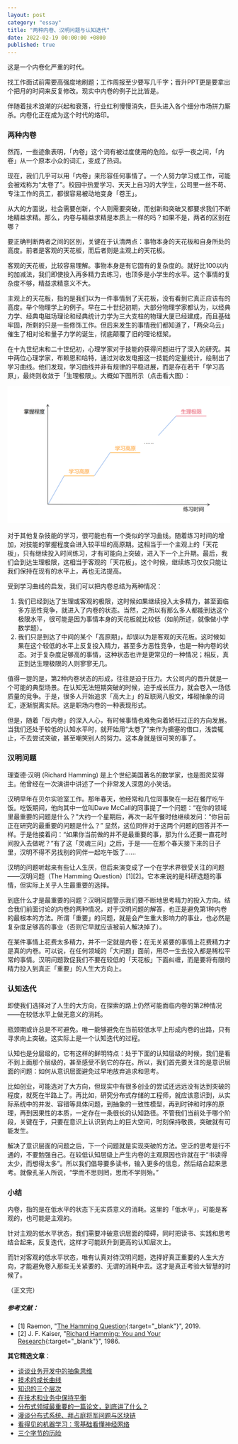 ```yaml
---
layout: post
category: "essay"
title: "两种内卷、汉明问题与认知迭代"
date: 2022-02-19 00:00:00 +0800
published: true
---
```


这是一个内卷化严重的时代。

<!--more-->

找工作面试前需要高强度地刷题；工作周报至少要写几千字；晋升PPT更是要拿出个把月的时间来反复修改。现实中内卷的例子比比皆是。

伴随着技术浪潮的兴起和衰落，行业红利慢慢消失，巨头进入各个细分市场拼力厮杀。内卷化正在成为这个时代的烙印。

### 两种内卷

然而，一些迹象表明，「内卷」这个词有被过度使用的危险。似乎一夜之间，「内卷」从一个原本小众的词汇，变成了热词。

现在，我们几乎可以用「内卷」来形容任何事情了。一个人努力学习或工作，可能会被戏称为“太卷了”。校园中热爱学习、天天上自习的大学生，公司里一丝不苟、专注工作的员工，都很容易被动地变身「卷王」。

从大的方面说，社会需要创新，个人则需要突破，而创新和突破又都要求我们不断地精益求精。那么，内卷与精益求精是本质上一样的吗？如果不是，两者的区别在哪？

要正确判断两者之间的区别，关键在于认清两点：事物本身的天花板和自身所处的高度。前者是客观的天花板，而后者则是主观上的天花板。

客观的天花板，比较容易理解。事物本身是有它固有的复杂度的。就好比100以内的加减法，我们即使投入再多精力去练习，也顶多是小学生的水平。这个事情的复杂度不够，精益求精意义不大。

主观上的天花板，指的是我们以为一件事情到了天花板，没有看到它真正应该有的高度。举个物理学上的例子。早在二十世纪初期，大部分物理学家都认为，以经典力学、经典电磁场理论和经典统计力学为三大支柱的物理大厦已经建成，而且基础牢固，所剩的只是一些修饰工作。但后来发生的事情我们都知道了，「两朵乌云」催生了相对论和量子力学的诞生，彻底颠覆了旧的理论框架。

在十九世纪末和二十世纪初，心理学家对于技能的获得问题进行了深入的研究。其中两位心理学家，布赖恩和哈特，通过对收发电报这一技能的定量统计，绘制出了学习曲线。他们发现，学习曲线并非有规律的平稳进展，而是存在若干「学习高原」，最终则收敛于「生理极限」。大概如下图所示（点击看大图）：

[<img src="/assets/photos_involution/learning_curve.png" style="width:600px" alt="收发电报技能的学习曲线" />](/assets/photos_involution/learning_curve.png)

对于其他复杂技能的学习，很可能也有一个类似的学习曲线。随着练习时间的增加，对技能的掌握程度会进入较平坦的高原期。这相当于一个主观上的「天花板」，只有继续投入时间练习，才有可能向上突破，进入下一个上升期。最后，我们会到达生理极限，这相当于客观的「天花板」。这个时候，继续练习仅仅只能让我们保持在现有的水平上，再也无法提高。

受到学习曲线的启发，我们可以把内卷总结为两种情况：
1. 我们已经到达了生理或客观的极限，这时候如果继续投入太多精力，甚至面临多方恶性竞争，就进入了内卷的状态。当然，之所以有那么多人都能到达这个极限水平，很可能是因为事情本身的天花板就比较低（如前所述，就像做小学数学题）。
2. 我们只是到达了中间的某个「高原期」，却误以为是客观的天花板。这时候如果在这个较低的水平上反复投入精力，甚至多方恶性竞争，也是一种内卷的状态。对于复杂度足够高的事情，这种状态也许是更常见的一种情况；相反，真正到达生理极限的人则寥寥无几。

值得一提的是，第2种内卷状态的形成，往往是迫于压力。大公司内的晋升就是一个可能的典型场景。在认知无法短期突破的时候，迫于成长压力，就会卷入一场低质量的竞争。于是，很多人开始追求「高大上」的互联网八股文，堆砌抽象的词汇，逐渐脱离实际。这是职场内卷的一种表现形式。

但是，随着「反内卷」的深入人心，有时候事情也难免向着矫枉过正的方向发展。当我们还处于较低的认知水平时，就开始用“太卷了”来作为搪塞的借口，浅尝辄止，不去尝试突破，甚至嘲笑别人的努力。这本身就是很可笑的事了。

### 汉明问题

理查德·汉明 (Richard Hamming) 是上个世纪美国著名的数学家，也是图灵奖得主。他曾经在一次演讲中讲述了一个非常发人深思的小笑话。

汉明早年在贝尔实验室工作。那年春天，他经常和几位同事聚在一起在餐厅吃午饭。吃饭期间，他向其中一位叫Dave McCall的同事提了一个问题：“在你的领域里最重要的问题是什么？”大约一个星期后，再次一起午餐时他继续发问：“你目前正在研究的最重要的问题是什么？” 显然，这位同伴对于这两个问题的回答并不一样。于是他接着问：“如果你当前做的并不是最重要的事，那为什么还要一直花时间投入去做呢？”有了这「灵魂三问」之后，于是——在那个春天接下来的日子里，汉明不得不另找别的同伴一起吃午饭了...... 

汉明的问题听起来有些让人生厌，但后来演变成了一个在学术界很受关注的问题——汉明问题（The Hamming Question）[1][2]。它本来说的是科研选题的事情，但实际上关乎人生最重要的选择。

到底什么才是最重要的问题？汉明问题警示我们要不断地思考精力的投入方向。结合我们前面讨论的内卷的两种情况，对于汉明问题的解答，也正是避免第1种内卷的最根本的方法。所谓「重要」的问题，就是会产生重大影响力的事业，也必然是复杂度足够高的事业（否则它早就应该被前人解决掉了）。

在某件事情上花费太多精力，并不一定就是内卷；在无关紧要的事情上花费精力才是真的内卷。可以说，在任何领域的「大问题」面前，用尽一生去投入都是稀松平常的事情。汉明问题敦促我们不要在较低的「天花板」下面纠缠，而是要将有限的精力投入到真正「重要」的人生大方向上。

### 认知迭代

即使我们选择对了人生的大方向，在探索的路上仍然可能面临内卷的第2种情况——在较低水平上做无意义的消耗。

瓶颈期或许总是不可避免。唯一能够避免在当前较低水平上形成内卷的出路，只有寻求向上突破。这实际上是一个认知迭代的过程。

认知也是分层级的，它有这样的鲜明特点：处于下面的认知层级的时候，我们是看不到上面那个层级的，甚至感受不到它的存在。所以，我们首先要关注的是意识层面的问题：如何从意识层面避免过早地放弃追求和思考。

比如创业，可能选对了大方向，但现实中有很多创业的尝试还远远没有达到突破的程度，就死在半路上了。再比如，研究分布式存储的工程师，就应该意识到，从实际系统中的并发、容错等具体问题，到抽象的一致性模型，再到时钟和时序的原理，再到因果性的本质，一定存在一条很长的认知路径。不管我们当前处于哪个阶段，关键在于，只要在意识上认识到向上的巨大空间，时刻保持敬畏，突破就有可能发生。

解决了意识层面的问题之后，下一个问题就是实现突破的方法。空泛的思考是行不通的，不要勉强自己。在较低认知层级上产生内卷的主观原因也许就在于“书读得太少，而想得太多”。所以我们倡导要多读书，输入更多的信息，然后结合起来思考。就像孔圣人所说，“学而不思则罔，思而不学则殆。”

### 小结

内卷，指的是在低水平的状态下无实质意义的消耗。这里的「低水平」，可能是客观的，也可能是主观的。

针对主观的低水平状态，我们需要冲破意识层面的障碍，同时把读书、实践和思考结合起来，反复迭代，这样才可能跃升到更高的认知层次上。

而针对客观的低水平状态，唯有认真对待汉明问题，选择好真正重要的人生大方向，才能避免卷入那些无关紧要的、无谓的消耗中去。这才是真正考验大智慧的时候了。

（正文完）

##### 参考文献：

* [1] Raemon, "[The Hamming Question](https://www.lesswrong.com/posts/P5k3PGzebd5yYrYqd/the-hamming-question?continueFlag=5fffb34f26c6ce0d05a55417d47e85cf){:target="_blank"}", 2019.
* [2] J. F. Kaiser, "[Richard Hamming: You and Your Research](http://www.cs.virginia.edu/~robins/YouAndYourResearch.html){:target="_blank"}", 1986.


**其它精选文章**：

* [谈谈业务开发中的抽象思维](https://mp.weixin.qq.com/s/Yad53nP5uUOKXNb8ATcKBA)
* [技术的成长曲线](https://mp.weixin.qq.com/s/IJhUOmhK7D4FG9lDwISgZQ)
* [知识的三个层次](https://mp.weixin.qq.com/s/HnbBeQKG3SibP6q8eqVVJQ)
* [在技术和业务中保持平衡](https://mp.weixin.qq.com/s/OUdH5RxiRyvcrFrbLOprjQ)
* [分布式领域最重要的一篇论文，到底讲了什么？](https://mp.weixin.qq.com/s/FZnJLPeTh-bV0amLO5CnoQ)
* [漫谈分布式系统、拜占庭将军问题与区块链](https://mp.weixin.qq.com/s/tngWdvoev8SQiyKt1gy5vw)
* [看得见的机器学习：零基础看懂神经网络](https://mp.weixin.qq.com/s/chHSDuwg20LyOcuAr26MXQ)
* [三个字节的历险](https://mp.weixin.qq.com/s/6Gyzfo4vF5mh59Xzvgm4UA)